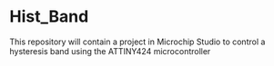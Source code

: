 # Hist_Band
This repository will contain a project in Microchip Studio to control a hysteresis band using the ATTINY424 microcontroller 
